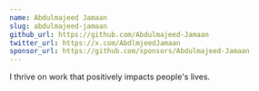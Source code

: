 ```yaml
---
name: Abdulmajeed Jamaan
slug: abdulmajeed-jamaan
github_url: https://github.com/Abdulmajeed-Jamaan
twitter_url: https://x.com/AbdlmjeedJamaan
sponsor_url: https://github.com/sponsors/Abdulmajeed-Jamaan
---
```


I thrive on work that positively impacts people's lives.
